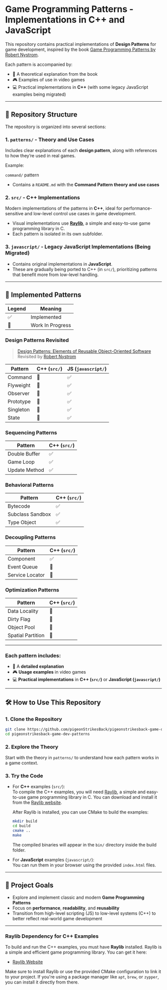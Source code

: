 # Game Programming Patterns - Implementations in C++ and JavaScript

This repository contains practical implementations of **Design Patterns** for game development, inspired by the book [Game Programming Patterns by Robert Nystrom](https://gameprogrammingpatterns.com/).

Each pattern is accompanied by:

- 📖 A theoretical explanation from the book  
- 🎮 Examples of use in video games  
- 💻 Practical implementations in **C++** (with some legacy JavaScript examples being migrated)

---

## 📂 Repository Structure

The repository is organized into several sections:

### 1. `patterns/` - Theory and Use Cases

Includes clear explanations of each **design pattern**, along with references to how they’re used in real games.

Example:

`command/` pattern

- Contains a `README.md` with the **Command Pattern theory and use cases**

### 2. `src/` - C++ Implementations

Modern implementations of the patterns in **C++**, ideal for performance-sensitive and low-level control use cases in game development.

- Visual implementations use [**Raylib**](https://www.raylib.com/), a simple and easy-to-use game programming library in C.
- Each pattern is isolated in its own subfolder.

### 3. `javascript/` - Legacy JavaScript Implementations (Being Migrated)

- Contains original implementations in **JavaScript**.
- These are gradually being ported to C++ (in `src/`), prioritizing patterns that benefit more from low-level handling.

---

## 📌 Implemented Patterns

| Legend | Meaning |
| ------ | ------- |
| ✅     | Implemented |
| 🚧     | Work In Progress |

### Design Patterns Revisited

> [Design Patterns: Elements of Reusable Object-Oriented Software](https://isbndb.com/book/9780201633610)  
> Revisited by [Robert Nystrom](https://stuffwithstuff.com/)

| Pattern             | C++ (`src/`) | JS (`javascript/`) |
|---------------------|--------------|---------------------|
| Command             | 🚧            | ✅                  |
| Flyweight           | 🚧            | ✅                  |
| Observer            | 🚧            | ✅                  |
| Prototype           | 🚧            | ✅                  |
| Singleton           | 🚧            | ✅                  |
| State               | 🚧            | ✅                  |

### Sequencing Patterns

| Pattern | C++ (`src/`) |
| --- | --- |
| Double Buffer | ✅ |
| Game Loop | ✅ |
| Update Method | ✅ |

### Behavioral Patterns

| Pattern | C++ (`src/`) |
| --- | --- |
| Bytecode | ✅ |
| Subclass Sandbox | ✅ |
| Type Object | ✅ |

### Decoupling Patterns

| Pattern | C++ (`src/`) |
| --- | --- |
| Component | ✅ |
| Event Queue | 🚧 |
| Service Locator | 🚧 |

### Optimization Patterns

| Pattern | C++ (`src/`) |
| --- | --- |
| Data Locality | 🚧 |
| Dirty Flag | 🚧 |
| Object Pool | 🚧 |
| Spatial Partition | 🚧 |

---

### Each pattern includes:

- 📖 A **detailed explanation**
- 🎮 **Usage examples** in video games
- 💻 **Practical implementations** in **C++ (`src/`)** or **JavaScript (`javascript/`)**  

---

## 🛠️ How to Use This Repository

### 1. Clone the Repository

```bash
git clone https://github.com/pigeonStrikesBack/pigeonstrikesback-game-dev-patterns.git
cd pigeonstrikesback-game-dev-patterns
```

### 2. Explore the Theory

Start with the theory in `patterns/` to understand how each pattern works in a game context.

### 3. Try the Code

- For **C++** examples (`src/`):  
  To compile the C++ examples, you will need [Raylib](https://www.raylib.com/), a simple and easy-to-use game programming library in C. You can download and install it from the [Raylib website](https://www.raylib.com/index.html).  

  After Raylib is installed, you can use CMake to build the examples:

  ```bash
  mkdir build
  cd build
  cmake ..
  make
  ```

  The compiled binaries will appear in the `bin/` directory inside the build folder.

- For **JavaScript** examples (`javascript/`):  
  You can run them in your browser using the provided `index.html` files.

---

## 🎯 Project Goals

- Explore and implement classic and modern **Game Programming Patterns**
- Focus on **performance**, **readability**, and **reusability**
- Transition from high-level scripting (JS) to low-level systems (C++) to better reflect real-world game development

---

### Raylib Dependency for C++ Examples

To build and run the C++ examples, you must have **Raylib** installed. Raylib is a simple and efficient game programming library. You can get it here:

- [Raylib Website](https://www.raylib.com/index.html)

Make sure to install Raylib or use the provided CMake configuration to link it to your project. If you're using a package manager like `apt`, `brew`, or `zypper`, you can install it directly from there.

